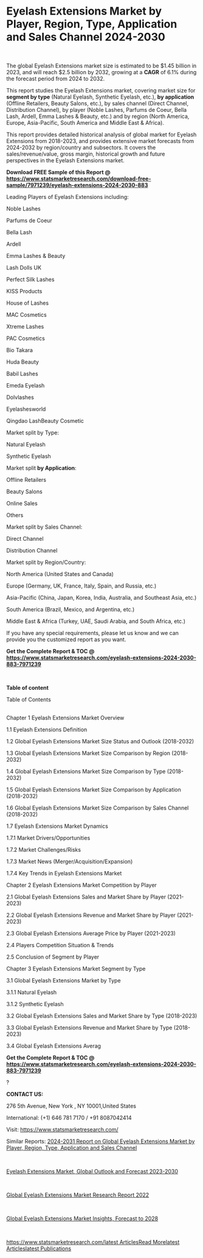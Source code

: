 <h1>Eyelash Extensions Market by Player, Region, Type, Application and Sales Channel 2024-2030</h1><br/><p>The global Eyelash Extensions market size is estimated to be $1.45 billion in 2023, and will reach $2.5 billion by 2032, growing at a <strong>CAGR</strong> of 6.1% during the forecast period from 2024 to 2032.</p>
 
 
 
 <p>This report studies the Eyelash Extensions market, covering market size for <strong>segment by type</strong> (Natural Eyelash, Synthetic Eyelash, etc.), <strong>by application</strong> (Offline Retailers, Beauty Salons, etc.), by sales channel (Direct Channel, Distribution Channel), by player (Noble Lashes, Parfums de Coeur, Bella Lash, Ardell, Emma Lashes & Beauty, etc.) and by region (North America, Europe, Asia-Pacific, South America and Middle East & Africa).</p>
 
 
 
 <p>This report provides detailed historical analysis of global market for Eyelash Extensions from 2018-2023, and provides extensive market forecasts from 2024-2032 by region/country and subsectors. It covers the sales/revenue/value, gross margin, historical growth and future perspectives in the Eyelash Extensions market.</p>
 
 
 
 <p><strong>Download FREE Sample of this Report @ <a href="https://www.statsmarketresearch.com/download-free-sample/7971239/eyelash-extensions-2024-2030-883">https://www.statsmarketresearch.com/download-free-sample/7971239/eyelash-extensions-2024-2030-883</a></strong></p>
 
 
 
 <p>Leading Players of Eyelash Extensions including:</p>
 
 
 
 <p>Noble Lashes</p>
 
 
 
 <p>Parfums de Coeur</p>
 
 
 
 <p>Bella Lash</p>
 
 
 
 <p>Ardell</p>
 
 
 
 <p>Emma Lashes & Beauty</p>
 
 
 
 <p>Lash Dolls UK</p>
 
 
 
 <p>Perfect Silk Lashes</p>
 
 
 
 <p>KISS Products</p>
 
 
 
 <p>House of Lashes</p>
 
 
 
 <p>MAC Cosmetics</p>
 
 
 
 <p>Xtreme Lashes</p>
 
 
 
 <p>PAC Cosmetics</p>
 
 
 
 <p>Bio Takara</p>
 
 
 
 <p>Huda Beauty</p>
 
 
 
 <p>Babil Lashes</p>
 
 
 
 <p>Emeda Eyelash</p>
 
 
 
 <p>Dolvlashes</p>
 
 
 
 <p>Eyelashesworld</p>
 
 
 
 <p>Qingdao LashBeauty Cosmetic</p>
 
 
 
 <p>Market split by Type:</p>
 
 
 
 <p>Natural Eyelash</p>
 
 
 
 <p>Synthetic Eyelash</p>
 
 
 
 <p>Market split <strong>by Application</strong>:</p>
 
 
 
 <p>Offline Retailers</p>
 
 
 
 <p>Beauty Salons</p>
 
 
 
 <p>Online Sales</p>
 
 
 
 <p>Others</p>
 
 
 
 <p>Market split by Sales Channel:</p>
 
 
 
 <p>Direct Channel</p>
 
 
 
 <p>Distribution Channel</p>
 
 
 
 <p>Market split by Region/Country:</p>
 
 
 
 <p>North America (United States and Canada)</p>
 
 
 
 <p>Europe (Germany, UK, France, Italy, Spain, and Russia, etc.)</p>
 
 
 
 <p>Asia-Pacific (China, Japan, Korea, India, Australia, and Southeast Asia, etc.)</p>
 
 
 
 <p>South America (Brazil, Mexico, and Argentina, etc.)</p>
 
 
 
 <p>Middle East & Africa (Turkey, UAE, Saudi Arabia, and South Africa, etc.)</p>
 
 
 
 <p>If you have any special requirements, please let us know and we can provide you the customized report as you want.</p>
 
 
 
 <div><b>Get the Complete Report & TOC @ <a href="https://www.statsmarketresearch.com/eyelash-extensions-2024-2030-883-7971239">https://www.statsmarketresearch.com/eyelash-extensions-2024-2030-883-7971239</a></b></div>
 
 
 
 <p><br />
 
 <b>Table of content</b></p>
 
 
 
 <p>Table of Contents<br />
 
 <br />
 
 Chapter 1 Eyelash Extensions Market Overview<br />
 
 1.1 Eyelash Extensions Definition<br />
 
 1.2 Global Eyelash Extensions Market Size Status and Outlook (2018-2032)<br />
 
 1.3 Global Eyelash Extensions Market Size Comparison by Region (2018-2032)<br />
 
 1.4 Global Eyelash Extensions Market Size Comparison by Type (2018-2032)<br />
 
 1.5 Global Eyelash Extensions Market Size Comparison by Application (2018-2032)<br />
 
 1.6 Global Eyelash Extensions Market Size Comparison by Sales Channel (2018-2032)<br />
 
 1.7 Eyelash Extensions Market Dynamics<br />
 
 1.7.1 Market Drivers/Opportunities<br />
 
 1.7.2 Market Challenges/Risks<br />
 
 1.7.3 Market News (Merger/Acquisition/Expansion)<br />
 
 1.7.4 Key Trends in Eyelash Extensions Market<br />
 
 Chapter 2 Eyelash Extensions Market Competition by Player<br />
 
 2.1 Global Eyelash Extensions Sales and Market Share by Player (2021-2023)<br />
 
 2.2 Global Eyelash Extensions Revenue and Market Share by Player (2021-2023)<br />
 
 2.3 Global Eyelash Extensions Average Price by Player (2021-2023)<br />
 
 2.4 Players Competition Situation & Trends<br />
 
 2.5 Conclusion of Segment by Player<br />
 
 Chapter 3 Eyelash Extensions Market Segment by Type<br />
 
 3.1 Global Eyelash Extensions Market by Type<br />
 
 3.1.1 Natural Eyelash<br />
 
 3.1.2 Synthetic Eyelash<br />
 
 3.2 Global Eyelash Extensions Sales and Market Share by Type (2018-2023)<br />
 
 3.3 Global Eyelash Extensions Revenue and Market Share by Type (2018-2023)<br />
 
 3.4 Global Eyelash Extensions Averag</p>
 
 
 
 <div><b>Get the Complete Report & TOC @ <a href="https://www.statsmarketresearch.com/eyelash-extensions-2024-2030-883-7971239">https://www.statsmarketresearch.com/eyelash-extensions-2024-2030-883-7971239</a></b></div>
 
 
 
 <p>? </p>
 
 
 
 <p><b>CONTACT US:</b><br />
 
 276 5th Avenue, New York , NY 10001,United States<br />
 
 International: (+1) 646 781 7170 / +91 8087042414<br />
 
 Visit: <a href="https://www.statsmarketresearch.com/">https://www.statsmarketresearch.com/</a><br />
 
 Similar Reports: <a href="https://www.statsmarketresearch.com/eyelash-extensions-2024-2030-883-7971239">2024-2031 Report on Global Eyelash Extensions Market by Player, Region, Type, Application and Sales Channel</a><br />
 
 <br />
 
 <a href="https://www.statsmarketresearch.com/eyelash-extensions-2024-2030-883-7971239">Eyelash Extensions Market, Global Outlook and Forecast 2023-2030</a><br />
 
 <br />
 
 <a href="https://www.statsmarketresearch.com/eyelash-extensions-2024-2030-883-7971239">Global Eyelash Extensions Market Research Report 2022</a><br />
 
 <br />
 
 <a href="https://www.statsmarketresearch.com/eyelash-extensions-2024-2030-883-7971239">Global Eyelash Extensions Market Insights, Forecast to 2028</a><br />
 
 <br />
 
 <a href="https://gyeongbokgung.com">https://www.statsmarketresearch.com/</a><a href="https://hallyeomaritime.com">latest Articles</a><a href="https://jingwansa.com">Read More</a><a href="https://nguoiviet.jp/">latest Articles</a><a href="https://www.intelmarketresearch.com/">latest Publications</a></p>